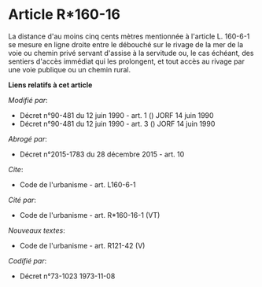 # Article R*160-16

La distance d'au moins cinq cents mètres mentionnée à l'article L. 160-6-1 se mesure en ligne droite entre le débouché sur le
rivage de la mer de la voie ou chemin privé servant d'assise à la servitude ou, le cas échéant, des sentiers d'accès immédiat
qui les prolongent, et tout accès au rivage par une voie publique ou un chemin rural.

**Liens relatifs à cet article**

_Modifié par_:

  - Décret n°90-481 du 12 juin 1990 - art. 1 () JORF 14 juin 1990
  - Décret n°90-481 du 12 juin 1990 - art. 3 () JORF 14 juin 1990

_Abrogé par_:

  - Décret n°2015-1783 du 28 décembre 2015 - art. 10

_Cite_:

  - Code de l'urbanisme - art. L160-6-1

_Cité par_:

  - Code de l'urbanisme - art. R*160-16-1 (VT)

_Nouveaux textes_:

  - Code de l'urbanisme - art. R121-42 (V)

_Codifié par_:

  - Décret n°73-1023 1973-11-08
